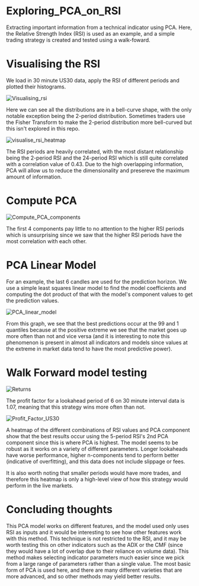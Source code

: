 # Exploring_PCA_on_RSI
Extracting important information from a technical indicator using PCA. Here, the Relative Strength Index (RSI) is used as an example, and a simple trading strategy is created and tested using a walk-foward.

# Visualising the RSI
We load in 30 minute US30 data, apply the RSI of different periods and plotted their histograms.

![Visualising_rsi](https://github.com/user-attachments/assets/7e2ba552-6782-451c-849f-4a132e7715d1)

Here we can see all the distributions are in a bell-curve shape, with the only notable exception being the 2-period distribution. Sometimes traders use the Fisher Transform to make the 2-period distribution more bell-curved but this isn't explored in this repo.

![visualise_rsi_heatmap](https://github.com/user-attachments/assets/571cf67d-be41-461a-9464-5fcb9f450c5e)

The RSI periods are heavily correlated, with the most distant relationship being the 2-period RSI and the 24-period RSI which is still quite correlated with a correlation value of 0.43. Due to the high overlapping information, PCA will allow us to reduce the dimensionality and presereve the maximum amount of information.

# Compute PCA

![Compute_PCA_components](https://github.com/user-attachments/assets/3b198f05-fcf6-45c5-9e3e-442512ac7e11)

The first 4 components pay little to no attention to the higher RSI periods which is unsurprising since we saw that the higher RSI periods have the most correlation with each other.

# PCA Linear Model
For an example, the last 6 candles are used for the prediction horizon. We use a simple least squares linear model to find the model coefficients and computing the dot product of that with the model's component values to get the prediction values.

![PCA_linear_model](https://github.com/user-attachments/assets/f3b27e9e-3f05-4f97-ac3e-db687c3d2ea1)

From this graph, we see that the best predictions occur at the 99 and 1 quantiles because at the positive extreme we see that the market goes up more often than not and vice versa (and it is interesting to note this phenomenon is present in almost all indicators and models since values at the extreme in market data tend to have the most predictive power).

# Walk Forward model testing
![Returns](https://github.com/user-attachments/assets/4e67a3fa-f293-450e-84af-c592f63e0956)

The profit factor for a lookahead period of 6 on 30 minute interval data is 1.07, meaning that this strategy wins more often than not.

![Profit_Factor_US30](https://github.com/user-attachments/assets/bd028f12-454e-4a29-885d-e3d4bb355fcd)

A heatmap of the different combinations of RSI values and PCA component show that the best results occur using the 5-period RSI's 2nd PCA component since this is where PCA is highest.
The model seems to be robust as it works on a variety of different parameters. Longer lookaheads have worse performance, higher n-components tend to perform better (indicative of overfitting), and this data does not include slippage or fees.

It is also worth noting that smaller periods would have more trades, and therefore this heatmap is only a high-level view of how this strategy would perform in the live markets.

# Concluding thoughts
This PCA model works on different features, and the model used only uses RSI as inputs and it would be interesting to see how other features work with this method.
This technique is not restricted to the RSI, and it may be worth testing this on other indicators such as the ADX or the CMF (since they would have a lot of overlap due to their reliance on volume data).
This method makes selecting indicator parameters much easier since we pick from a large range of parameters rather than a single value.
The most basic form of PCA is used here, and there are many different varieties that are more advanced, and so other methods may yield better results.
